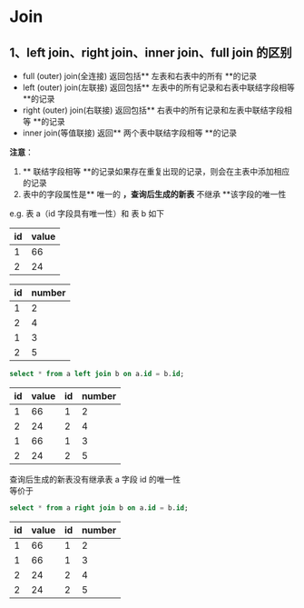 # Join 

## 1、left join、right join、inner join、full join 的区别

- full (outer) join(全连接) 返回包括** 左表和右表中的所有 **的记录  
- left (outer) join(左联接) 返回包括** 左表中的所有记录和右表中联结字段相等 **的记录  
- right (outer) join(右联接) 返回包括** 右表中的所有记录和左表中联结字段相等 **的记录  
- inner join(等值联接) 返回** 两个表中联结字段相等 **的记录  

**注意**：  

1. ** 联结字段相等 **的记录如果存在重复出现的记录，则会在主表中添加相应的记录  
2. 表中的字段属性是** 唯一的 **，查询后生成的新表** 不继承 **该字段的唯一性  

e.g. 表 a（id 字段具有唯一性）和 表 b 如下

|id|value|          
|---|---|           
|1|66|              
|2|24|

|id|number|
|---|---|
|1|2|
|2|4|
|1|3|
|2|5|

```sql
select * from a left join b on a.id = b.id;
```

|id|value|id|number|        
|---|---|---|---|           
|1|66|1|2|
|2|24|2|4|
|1|66|1|3|             
|2|24|2|5|

查询后生成的新表没有继承表 a 字段 id 的唯一性  
等价于

```sql
select * from a right join b on a.id = b.id;
```

|id|value|id|number|        
|---|---|---|---|           
|1|66|1|2|
|1|66|1|3|             
|2|24|2|4|
|2|24|2|5|
